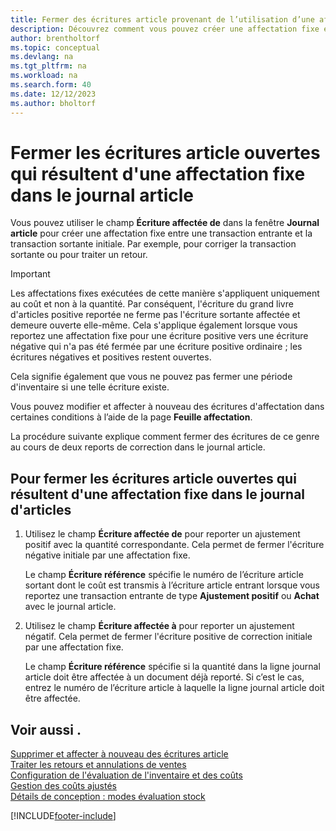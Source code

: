 ```yaml
---
title: Fermer des écritures article provenant de l’utilisation d’une affectation fixe
description: Découvrez comment vous pouvez créer une affectation fixe entre une transaction entrante et la transaction sortante initiale dans le journal article.
author: brentholtorf
ms.topic: conceptual
ms.devlang: na
ms.tgt_pltfrm: na
ms.workload: na
ms.search.form: 40
ms.date: 12/12/2023
ms.author: bholtorf
---
```

# <a name="close-open-item-ledger-entries-resulting-from-fixed-application-in-the-item-journal"></a>Fermer les écritures article ouvertes qui résultent d'une affectation fixe dans le journal article

Vous pouvez utiliser le champ **Écriture affectée de** dans la fenêtre **Journal article** pour créer une affectation fixe entre une transaction entrante et la transaction sortante initiale. Par exemple, pour corriger la transaction sortante ou pour traiter un retour.  

> [!IMPORTANT]  
> Les affectations fixes exécutées de cette manière s'appliquent uniquement au coût et non à la quantité. Par conséquent, l'écriture du grand livre d'articles positive reportée ne ferme pas l'écriture sortante affectée et demeure ouverte elle-même. Cela s'applique également lorsque vous reportez une affectation fixe pour une écriture positive vers une écriture négative qui n'a pas été fermée par une écriture positive ordinaire ; les écritures négatives et positives restent ouvertes.  
>
> Cela signifie également que vous ne pouvez pas fermer une période d'inventaire si une telle écriture existe.  

Vous pouvez modifier et affecter à nouveau des écritures d'affectation dans certaines conditions à l’aide de la page **Feuille affectation**.  

La procédure suivante explique comment fermer des écritures de ce genre au cours de deux reports de correction dans le journal article.  

## <a name="to-close-open-item-ledger-entries-that-result-from-a-fixed-application-in-the-item-journal"></a>Pour fermer les écritures article ouvertes qui résultent d'une affectation fixe dans le journal d'articles

1. Utilisez le champ **Écriture affectée de** pour reporter un ajustement positif avec la quantité correspondante. Cela permet de fermer l'écriture négative initiale par une affectation fixe.  

    Le champ **Écriture référence** spécifie le numéro de l’écriture article sortant dont le coût est transmis à l’écriture article entrant lorsque vous reportez une transaction entrante de type **Ajustement positif** ou **Achat** avec le journal article.  
2. Utilisez le champ **Écriture affectée à** pour reporter un ajustement négatif. Cela permet de fermer l'écriture positive de correction initiale par une affectation fixe.  

    Le champ **Écriture référence** spécifie si la quantité dans la ligne journal article doit être affectée à un document déjà reporté. Si c’est le cas, entrez le numéro de l’écriture article à laquelle la ligne journal article doit être affectée.

## <a name="see-also"></a>Voir aussi .

[Supprimer et affecter à nouveau des écritures article](finance-how-to-remove-and-reapply-item-entries.md)  
[Traiter les retours et annulations de ventes](sales-how-process-sales-returns-cancellations.md)  
[Configuration de l'évaluation de l'inventaire et des coûts](finance-set-up-inventory-valuation-and-costing.md)  
[Gestion des coûts ajustés](finance-manage-inventory-costs.md)  
[Détails de conception : modes évaluation stock](design-details-costing-methods.md)


[!INCLUDE[footer-include](includes/footer-banner.md)]
